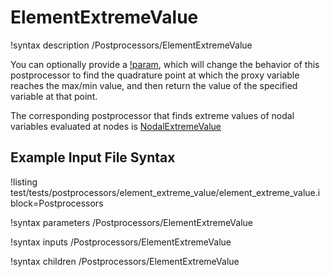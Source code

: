 # ElementExtremeValue

!syntax description /Postprocessors/ElementExtremeValue

You can optionally provide a [!param](/Postprocessors/ElementExtremeValue/proxy_variable),
which will change the behavior of this postprocessor to
find the quadrature point at which the proxy variable reaches the max/min value,
and then return the value of the specified variable at that point.

The corresponding postprocessor that finds extreme values of nodal variables
evaluated at nodes is [NodalExtremeValue](NodalExtremeValue.md)

## Example Input File Syntax

!listing test/tests/postprocessors/element_extreme_value/element_extreme_value.i block=Postprocessors

!syntax parameters /Postprocessors/ElementExtremeValue

!syntax inputs /Postprocessors/ElementExtremeValue

!syntax children /Postprocessors/ElementExtremeValue
